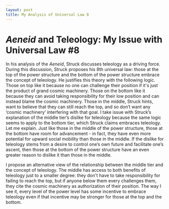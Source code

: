 ```yaml
---
layout: post
title: My Analysis of Universal Law 8
---
```


# *Aeneid* and Teleology: My Issue with Universal Law #8
In his analysis of the *Aeneid*, Struck discusses teleology as a driving force. During this discussion, Struck proposes his 8th universal law: those at the top of the power structure and the bottom of the power structure embrace the concept of teleology. He justifies this theory with the following logic. Those on top like it because no one can challenge their position if it's just the product of grand cosmic machinery. Those on the bottom like it because they can avoid taking responsibility for their low position and can instead blame the cosmic machinery. Those in the middle, Struck hints, want to believe that they can still reach the top, and so don’t want any  ‘cosmic machinery’ interfering with that goal. I take issue with Struck’s explanation of the middle tier’s dislike for teleology because the same logic seems to apply to the bottom tier, which Struck claims embraces teleology. Let me explain. Just like those in the middle of the power structure, those at the bottom have room for advancement - in fact, they have even more potential for upward social mobility than those in the middle. If the dislike for teleology stems from a desire to control one’s own future and facilitate one’s ascent, then those at the bottom of the power structure have an even greater reason to dislike it than those in the middle.

I propose an alternative view of the relationship between the middle tier and the concept of teleology. The middle has access to both benefits of teleology just to a smaller degree: they don't have to take responsibility for failing to reach the top, but if anyone below them every challenges them, they cite the cosmic machinery as authorization of their position. The way I see it, every level of the power level has some incentive to embrace teleology even if that incentive may be stronger for those at the top and the bottom. 
